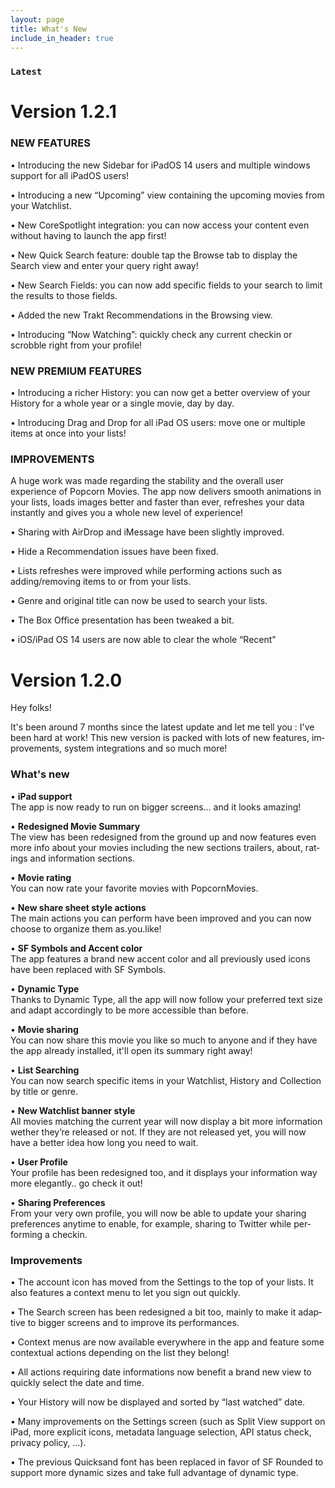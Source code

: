 ```yaml
---
layout: page
title: What's New
include_in_header: true
---
```


### `Latest`
# **Version 1.2.1**

### NEW FEATURES

• Introducing the new Sidebar for iPadOS 14 users and multiple windows support for all iPadOS users!

• Introducing a new “Upcoming” view containing the upcoming movies from your Watchlist.

• New CoreSpotlight integration: you can now access your content even without having to launch the app first!

• New Quick Search feature: double tap the Browse tab to display the Search view and enter your query right away!

• New Search Fields: you can now add specific fields to your search to limit the results to those fields. 

• Added the new Trakt Recommendations in the Browsing view.

• Introducing “Now Watching”: quickly check any current checkin or scrobble right from your profile!


### NEW PREMIUM FEATURES

• Introducing a richer History: you can now get a better overview of your History for a whole year or a single movie, day by day.

• Introducing Drag and Drop for all iPad OS users: move one or multiple items at once into your lists!


### IMPROVEMENTS

A huge work was made regarding the stability and the overall user experience of Popcorn Movies.
The app now delivers smooth animations in your lists, loads images better and faster than ever, refreshes your data instantly and gives you a whole new level of experience!


• Sharing with AirDrop and iMessage have been slightly improved.

• Hide a Recommendation issues have been fixed. 

• Lists refreshes were improved while performing actions such as adding/removing items to or from your lists.

• Genre and original title can now be used to search your lists.

• The Box Office presentation has been tweaked a bit.

•  iOS/iPad OS 14 users are now able to clear the whole “Recent”



# **Version 1.2.0**

Hey folks!

It's been around 7 months since the lat­est up­date and let me tell you : I've been hard at work!
This new ver­sion is packed with lots of new fea­tures, im­prove­ments, sys­tem in­te­gra­tions and so much more!

### **What's new**

• **iPad sup­port**  
The app is now ready to run on big­ger screens… and it looks amaz­ing! 

• **Re­designed Movie Sum­ma­ry**  
The view has been re­designed from the ground up and now fea­tures even more info about your movies in­clud­ing the new sec­tions trail­ers, about, rat­ings and in­for­ma­tion sec­tions.

• **Movie rat­ing**  
You can now rate your fa­vorite movies with Pop­corn­Movies.

• **New share sheet style ac­tions**  
The main ac­tions you can per­form have been im­proved and you can now choose to or­ga­nize them as.y­ou.­like!

• **SF Sym­bols and Ac­cent col­or**  
The app fea­tures a brand new ac­cent col­or and all pre­vi­ous­ly used icons have been re­placed with SF Sym­bols.

• **Dy­nam­ic Type**  
Thanks to Dy­nam­ic Type, all the app will now fol­low your pre­ferred text size and adapt ac­cord­ing­ly to be more ac­ces­si­ble than be­fore. 

• **Movie shar­ing**  
You can now share this movie you like so much to any­one and if they have the app al­ready in­stalled, it'll open its sum­ma­ry right away!

• **List Search­ing**  
You can now search spe­cif­ic items in your Watch­list, His­to­ry and Col­lec­tion by ti­tle or genre.

• **New Watch­list ban­ner style**  
All movies match­ing the cur­rent year will now dis­play a bit more in­for­ma­tion wether they’re re­leased or not. If they are not re­leased yet, you will now have a bet­ter idea how long you need to wait.

• **User Pro­file**  
Your pro­file has been re­designed too, and it dis­plays your in­for­ma­tion way more el­e­gant­ly.. go check it out!

• **Shar­ing Pref­er­ences**  
From your very own pro­file, you will now be able to up­date your shar­ing pref­er­ences any­time to en­able, for ex­am­ple, shar­ing to Twit­ter while per­form­ing a checkin.
  
  
### **Im­prove­ments**

• The ac­count icon has moved from the Set­tings to the top of your lists. It also fea­tures a con­text menu to let you sign out quick­ly.

• The Search screen has been re­designed a bit too, main­ly to make it adap­tive to big­ger screens and to im­prove its per­for­mances.

• Con­text menus are now avail­able every­where in the app and fea­ture some con­tex­tu­al ac­tions de­pend­ing on the list they be­long!

• All ac­tions re­quir­ing date in­for­ma­tions now ben­e­fit a brand new view to quick­ly se­lect the date and time.

• Your His­to­ry will now be dis­played and sort­ed by “last watched” date.

• Many im­prove­ments on the Set­tings screen (such as Split View sup­port on iPad, more ex­plic­it icons, meta­da­ta lan­guage se­lec­tion, API sta­tus check, pri­va­cy pol­i­cy, …).

• The pre­vi­ous Quick­sand font has been re­placed in fa­vor of SF Round­ed to sup­port more dy­nam­ic sizes and take full ad­van­tage of dy­nam­ic type.
